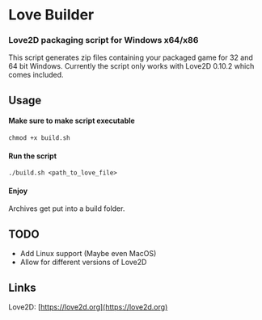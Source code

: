 # Love Builder
### Love2D packaging script for Windows x64/x86

This script generates zip files containing your packaged game for 32 and 64 bit Windows.
Currently the script only works with Love2D 0.10.2 which comes included.

## Usage

#### Make sure to make script executable

```
chmod +x build.sh
```

#### Run the script

```
./build.sh <path_to_love_file>
```

#### Enjoy

Archives get put into a build folder.

## TODO

- Add Linux support (Maybe even MacOS)
- Allow for different versions of Love2D

## Links

Love2D: [https://love2d.org](https://love2d.org)
